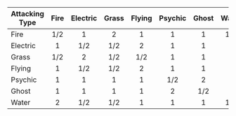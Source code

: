  Attacking Type | Fire | Electric | Grass | Flying | Psychic | Ghost | Water   
 -------------- | :---------------: | :---------------: | :---------------: | :---------------: | :---------------: | :----------------: | :---------------:  
 Fire           | 1/2  | 1        | 2     | 1      | 1       | 1     | 1/2     
 Electric       | 1    | 1/2      | 1/2   | 2      | 1       | 1     | 2       
 Grass          | 1/2  | 2        | 1/2   | 1/2    | 1       | 1     | 2       
 Flying         | 1    | 1/2      | 1/2   | 2      | 1       | 1     | 2       
 Psychic        | 1    | 1        | 1     | 1      | 1/2     | 2     | 1       
 Ghost          | 1    | 1        | 1     | 1      | 2       | 1/2   | 1       
 Water          | 2    | 1/2      | 1/2   | 1      | 1       | 1     | 1/2     

